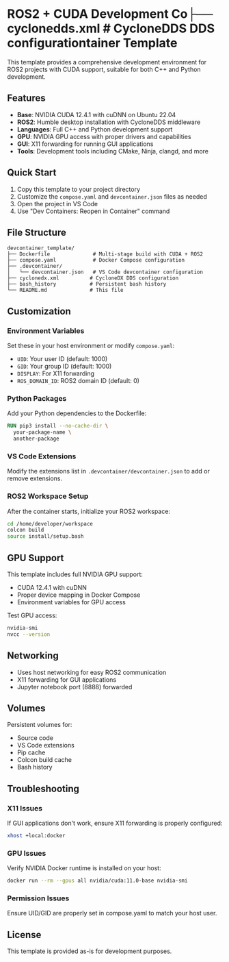 # ROS2 + CUDA Development Co├── cyclonedds.xml          # CycloneDDS DDS configurationtainer Template

This template provides a comprehensive development environment for ROS2 projects with CUDA support, suitable for both C++ and Python development.

## Features

- **Base**: NVIDIA CUDA 12.4.1 with cuDNN on Ubuntu 22.04
- **ROS2**: Humble desktop installation with CycloneDDS middleware
- **Languages**: Full C++ and Python development support
- **GPU**: NVIDIA GPU access with proper drivers and capabilities
- **GUI**: X11 forwarding for running GUI applications
- **Tools**: Development tools including CMake, Ninja, clangd, and more

## Quick Start

1. Copy this template to your project directory
2. Customize the `compose.yaml` and `devcontainer.json` files as needed
3. Open the project in VS Code
4. Use "Dev Containers: Reopen in Container" command

## File Structure

```
devcontainer_template/
├── Dockerfile              # Multi-stage build with CUDA + ROS2
├── compose.yaml            # Docker Compose configuration
├── .devcontainer/
│   └── devcontainer.json   # VS Code devcontainer configuration
├── cyclonedx.xml          # CycloneDX DDS configuration
├── bash_history           # Persistent bash history
└── README.md              # This file
```

## Customization

### Environment Variables

Set these in your host environment or modify `compose.yaml`:

- `UID`: Your user ID (default: 1000)
- `GID`: Your group ID (default: 1000)
- `DISPLAY`: For X11 forwarding
- `ROS_DOMAIN_ID`: ROS2 domain ID (default: 0)

### Python Packages

Add your Python dependencies to the Dockerfile:

```dockerfile
RUN pip3 install --no-cache-dir \
  your-package-name \
  another-package
```

### VS Code Extensions

Modify the extensions list in `.devcontainer/devcontainer.json` to add or remove extensions.

### ROS2 Workspace Setup

After the container starts, initialize your ROS2 workspace:

```bash
cd /home/developer/workspace
colcon build
source install/setup.bash
```

## GPU Support

This template includes full NVIDIA GPU support:

- CUDA 12.4.1 with cuDNN
- Proper device mapping in Docker Compose
- Environment variables for GPU access

Test GPU access:
```bash
nvidia-smi
nvcc --version
```

## Networking

- Uses host networking for easy ROS2 communication
- X11 forwarding for GUI applications
- Jupyter notebook port (8888) forwarded

## Volumes

Persistent volumes for:
- Source code
- VS Code extensions
- Pip cache
- Colcon build cache
- Bash history

## Troubleshooting

### X11 Issues
If GUI applications don't work, ensure X11 forwarding is properly configured:
```bash
xhost +local:docker
```

### GPU Issues
Verify NVIDIA Docker runtime is installed on your host:
```bash
docker run --rm --gpus all nvidia/cuda:11.0-base nvidia-smi
```

### Permission Issues
Ensure UID/GID are properly set in compose.yaml to match your host user.

## License

This template is provided as-is for development purposes.
